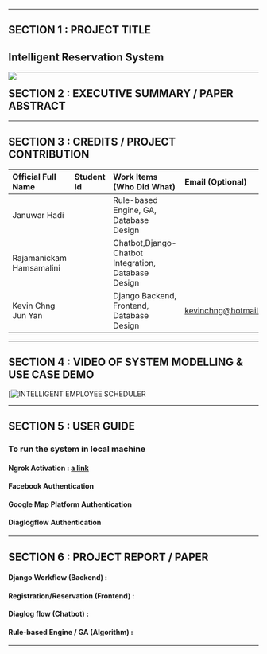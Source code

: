 
---

## SECTION 1 : PROJECT TITLE
## Intelligent Reservation System

<img src="Title2.jpg"
     style="float: left; margin-right: 0px;" />

---
## SECTION 2 : EXECUTIVE SUMMARY / PAPER ABSTRACT


---
## SECTION 3 : CREDITS / PROJECT CONTRIBUTION

| Official Full Name  | Student Id | Work Items (Who Did What) | Email (Optional) |
| :------------ |:----------------| :-----|:----------------|
| Januwar Hadi |  |Rule-based Engine, GA, Database Design |  |
| Rajamanickam Hamsamalini |  |Chatbot,Django-Chatbot Integration, Database Design | |
| Kevin Chng Jun Yan |   |Django Backend, Frontend, Database Design | kevinchng@hotmail.com |

---
## SECTION 4 : VIDEO OF SYSTEM MODELLING & USE CASE DEMO

[![INTELLIGENT EMPLOYEE SCHEDULER]()

---
## SECTION 5 : USER GUIDE


### To run the system in local machine
#### Ngrok Activation : [a link](https://github.com/user/repo/blob/branch/ngrok.md)

#### Facebook Authentication

#### Google Map Platform Authentication

#### Diaglogflow Authentication

---
## SECTION 6 : PROJECT REPORT / PAPER

#### Django Workflow (Backend) :

#### Registration/Reservation (Frontend) :

#### Diaglog flow (Chatbot) :

#### Rule-based Engine / GA (Algorithm) :

---
